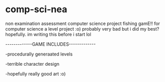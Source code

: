 # comp-sci-nea
non examination assessment computer science project 
fishing gamE!! for computer science a level project :o)
probably very bad but i did my best? hopefully. im writing this before i start lol

-------------GAME INCLUDES-------------

-procedurally generaated levels

-terrible character design

-hopefully really good art :o)
